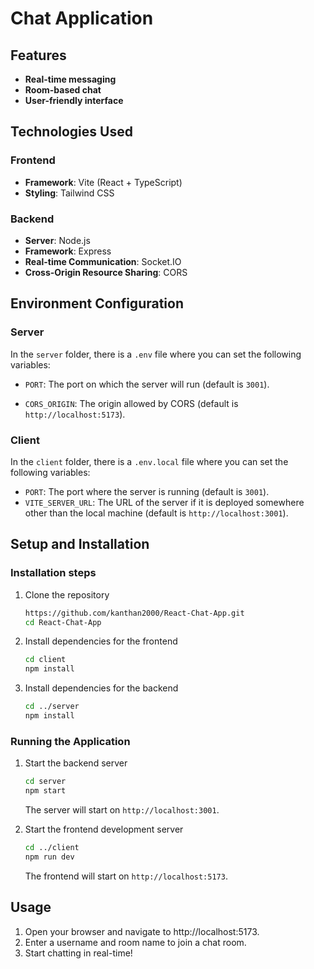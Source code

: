 # Chat Application

## Features

- **Real-time messaging**
- **Room-based chat**
- **User-friendly interface**

## Technologies Used

### Frontend

- **Framework**: Vite (React + TypeScript)
- **Styling**: Tailwind CSS

### Backend

- **Server**: Node.js
- **Framework**: Express
- **Real-time Communication**: Socket.IO
- **Cross-Origin Resource Sharing**: CORS

## Environment Configuration

### Server

In the `server` folder, there is a `.env` file where you can set the following variables:

- `PORT`: The port on which the server will run (default is `3001`).

- `CORS_ORIGIN`: The origin allowed by CORS (default is `http://localhost:5173`).

### Client

In the `client` folder, there is a `.env.local` file where you can set the following variables:

- `PORT`: The port where the server is running (default is `3001`).
- `VITE_SERVER_URL`: The URL of the server if it is deployed somewhere other than the local machine (default is `http://localhost:3001`).

## Setup and Installation

### Installation steps

1. Clone the repository
    ```bash
    https://github.com/kanthan2000/React-Chat-App.git
    cd React-Chat-App
    ```

2. Install dependencies for the frontend
    ```bash
    cd client
    npm install
    ```

2. Install dependencies for the backend
    ```bash
    cd ../server
    npm install
    ```

### Running the Application

1. Start the backend server
    ```bash
    cd server
    npm start
    ```
    The server will start on `http://localhost:3001`.

2. Start the frontend development server
    ```bash
    cd ../client
    npm run dev
    ```
    The frontend will start on `http://localhost:5173`.

## Usage

1. Open your browser and navigate to http://localhost:5173.
2. Enter a username and room name to join a chat room.
3. Start chatting in real-time!
